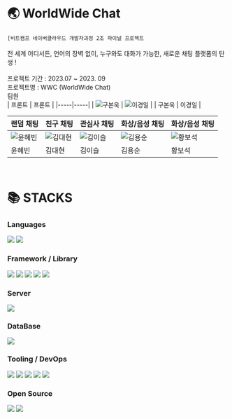 # 🌏 WorldWide Chat<br/>
`[비트캠프 네이버클라우드 개발자과정 2조 파이널 프로젝트`<br/>
<br/>
전 세계 어디서든, 언어의 장벽 없이, 누구와도 대화가 가능한, 새로운 채팅 플랫폼의 탄생 !<br/>
<br/>
프로젝트 기간 : 2023.07 ~ 2023. 09 <br/>
프로젝트명 : WWC (WorldWide Chat) <br/>
팀원
 <br/>
| 프론트 | 프론트 |
|-----|-----|
| ![구본욱](https://cdn.pixabay.com/photo/2017/11/19/13/28/snow-man-2962777_1280.png) | ![이경일](https://cdn.pixabay.com/photo/2017/02/01/11/32/characters-2029814_1280.png) |
| 구본욱 | 이경일 |


| 랜덤 채팅 | 친구 채팅 | 관심사 채팅 | 화상/음성 채팅 | 화상/음성 채팅 |
|-----|-----|-----|-----|-----|
| ![윤혜빈](https://cdn.pixabay.com/photo/2016/10/27/09/24/fox-1773722_1280.png) | ![김대현](https://cdn.pixabay.com/photo/2020/12/10/05/11/spider-man-5819366_1280.png) | ![김이슬](https://icons.iconarchive.com/icons/large-icons/large-weather/512/dew-icon.png) | ![김용순](https://cdn.pixabay.com/photo/2016/04/01/10/52/blonde-1300066_1280.png) | ![황보석](https://cdn.pixabay.com/photo/2016/11/11/17/42/jade-1817312_1280.png) |
| 윤혜빈 | 김대현 | 김이슬 | 김용순 | 황보석 |
<br>
<h1>📚 STACKS</h1>
<div>
    <h3>Languages</h3>
    <img src="https://img.shields.io/badge/javascript-F7DF1E?style=for-the-badge&logo=javascript&logoColor=black"> 
    <img src="https://img.shields.io/badge/java-007396?style=for-the-badge&logo=java&logoColor=white"> 
</div>
<div>
    <h3>Framework / Library</h3>
    <img src="https://img.shields.io/badge/springboot-6DB33F?style=for-the-badge&logo=springboot&logoColor=white">
    <img src="https://shields.io/badge/react-black?logo=react&style=for-the-badge"> 
    <img src="https://img.shields.io/badge/threeJs-blue">
    <img src="https://img.shields.io/badge/sockJs-yellow">
    <img src="https://img.shields.io/badge/stompJs-red">
</div>
<div>
    <h3>Server</h3> 
    <img src="https://img.shields.io/badge/ncloud%20-%20yellowgreen">
</div>
<div>
    <h3>DataBase</h3>
    <img src="https://shields.io/badge/MySQL-lightgrey?logo=mysql&style=plastic&logoColor=white&labelColor=blue">
</div>
<div>
    <h3>Tooling / DevOps</h3>
    <img src="https://img.shields.io/badge/github-181717?style=for-the-badge&logo=github&logoColor=white">
    <img src="https://img.shields.io/badge/Eclipes%20-%20purple">
    <img src="https://img.shields.io/badge/Mysql%20Workbench%20-%20gray">
    <img src="https://img.shields.io/badge/VS%20code-aqua">
    <img src="https://img.shields.io/badge/intelliJ-black">
</div>
<div>
    <h3>Open Source</h3>
    <img src="https://img.shields.io/badge/Papago%20-%20Green">
    <img src="https://img.shields.io/badge/CLOVA%20-%20green">
</div>
 

